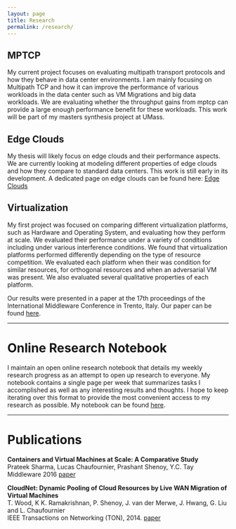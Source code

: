 ```yaml
---
layout: page
title: Research
permalink: /research/
---
```


## MPTCP
My current project focuses on evaluating multipath transport protocols and how they behave in data center environments. I am mainly focusing on Multipath TCP and how it can improve the performance of various workloads in the data center such as VM Migrations and big data workloads. We are evaluating whether the throughput gains from mptcp can provide a large enough performance benefit for these workloads. This work will be part of my masters synthesis project at UMass. 

## Edge Clouds
My thesis will likely focus on edge clouds and their performance aspects. We are currently looking at modeling different properties of edge clouds and how they compare to standard data centers. This work is still early in its development. A dedicated page on edge clouds can be found here: [Edge Clouds](/research/edgeclouds/)

## Virtualization

My first project was focused on comparing different virtualization platforms, such as Hardware and Operating System, and evaluating how they perform at scale. We evaluated their performance under a variety of conditions including under various interference conditions. We found that virtualization platforms performed differently depending on the type of resource competition. We evaluated each platform when their was condition for similar resources, for orthogonal resources and when an adversarial VM was present. We also evaluated several qualitative properties of each platform. 

Our results were presented in a paper at the 17th proceedings of the International Middleware Conference in Trento, Italy. Our paper can be found [here](/research/containers-vms).

---

# Online Research Notebook

I maintain an open online research notebook that details my weekly research progress as an attempt to open up research to everyone. My notebook contains a single page per week that summarizes tasks I accomplished as well as any interesting results and thoughts. I hope to keep iterating over this format to provide the most convenient access to my research as possible. My notebook can be found [here](/notebook).


---

# Publications

**Containers and Virtual Machines at Scale: A Comparative Study**  
Prateek Sharma, Lucas Chaufournier, Prashant Shenoy, Y.C. Tay  
Middleware 2016 [paper](/research/containers-vms/)
      
**CloudNet: Dynamic Pooling of Cloud Resources by Live WAN Migration of Virtual Machines**  
T. Wood, K K. Ramakrishnan, P. Shenoy, J. van der Merwe, J. Hwang, G. Liu and L. Chaufournier  
IEEE Transactions on Networking (TON), 2014. [paper](/research/cloudnet)
      
